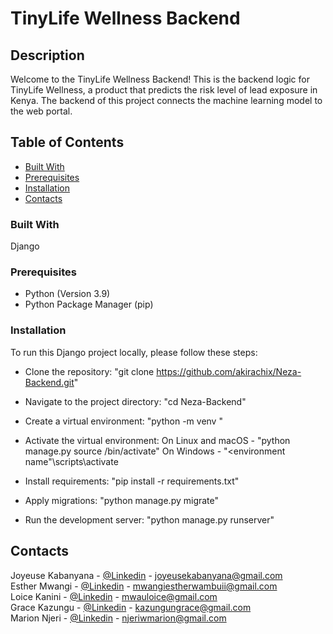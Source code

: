# TinyLife Wellness Backend


## Description
Welcome to the TinyLife Wellness Backend!
This is the backend logic for TinyLife Wellness, a product that predicts the risk level of lead exposure in Kenya. The backend of this project connects the machine learning model to the web portal.

## Table of Contents
- [Built With](#built-with)
- [Prerequisites](#prerequisites)
- [Installation](#installation)
- [Contacts](#contacts)

### Built With
Django

### Prerequisites
- Python (Version 3.9)
- Python Package Manager (pip)


### Installation
To run this Django project locally, please follow these steps:
- Clone the repository:
  "git clone https://github.com/akirachix/Neza-Backend.git"
  
- Navigate to the project directory:
  "cd Neza-Backend"
  
- Create a virtual environment:
  "python -m venv <your environment name>"

- Activate the virtual environment:
  On Linux and macOS - "python manage.py source <environment name>/bin/activate"
  On Windows - "<environment name"\scripts\activate
  
- Install requirements:
  "pip install -r requirements.txt"
  
- Apply migrations:
  "python manage.py migrate"
  
- Run the development server:
  "python manage.py runserver"


## Contacts
Joyeuse Kabanyana - [@Linkedin](https://www.linkedin.com/in/joyeuse-kabanyana) - joyeusekabanyana@gmail.com
<br>
Esther Mwangi - [@Linkedin](https://www.linkedin.com/in/esther-mwangi-/) - mwangiestherwambuii@gmail.com
<br>
Loice Kanini - [@Linkedin](https://www.linkedin.com/in/loice-mwau-94759426a/) - mwauloice@gmail.com
<br>
Grace Kazungu - [@Linkedin](https://www.linkedin.com/in/gracekazungu/) - kazungungrace@gmail.com
<br>
Marion Njeri - [@Linkedin](https://www.linkedin.com/in/marion-njeri/) - njeriwmarion@gmail.com
